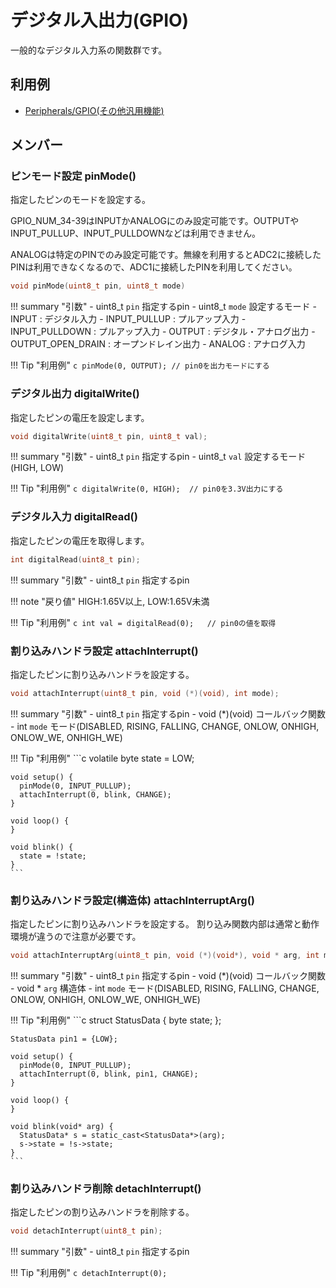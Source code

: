 # デジタル入出力(GPIO)

一般的なデジタル入力系の関数群です。

## 利用例

- [Peripherals/GPIO(その他汎用機能)](../../Peripherals/GPIO/)

## メンバー

### ピンモード設定 pinMode()
指定したピンのモードを設定する。

GPIO_NUM_34-39はINPUTかANALOGにのみ設定可能です。OUTPUTやINPUT_PULLUP、INPUT_PULLDOWNなどは利用できません。

ANALOGは特定のPINでのみ設定可能です。無線を利用するとADC2に接続したPINは利用できなくなるので、ADC1に接続したPINを利用してください。

```c
void pinMode(uint8_t pin, uint8_t mode)
```

!!! summary "引数"
	- uint8_t `pin` 指定するpin
	- uint8_t `mode` 設定するモード
		- INPUT : デジタル入力
		- INPUT_PULLUP : プルアップ入力
		- INPUT_PULLDOWN : プルアップ入力
		- OUTPUT : デジタル・アナログ出力
		- OUTPUT_OPEN_DRAIN : オープンドレイン出力
		- ANALOG : アナログ入力

!!! Tip "利用例"
	```c
	pinMode(0, OUTPUT);	// pin0を出力モードにする
	```

### デジタル出力 digitalWrite()
指定したピンの電圧を設定します。

```c
void digitalWrite(uint8_t pin, uint8_t val);
```

!!! summary "引数"
	- uint8_t `pin` 指定するpin
	- uint8_t `val` 設定するモード(HIGH, LOW)

!!! Tip "利用例"
	```c
	digitalWrite(0, HIGH);	// pin0を3.3V出力にする
	```

### デジタル入力 digitalRead()
指定したピンの電圧を取得します。

```c
int digitalRead(uint8_t pin);
```

!!! summary "引数"
	- uint8_t `pin` 指定するpin

!!! note "戻り値"
	HIGH:1.65V以上, LOW:1.65V未満


!!! Tip "利用例"
	```c
	int val = digitalRead(0);	// pin0の値を取得
	```

### 割り込みハンドラ設定 attachInterrupt()
指定したピンに割り込みハンドラを設定する。

```c
void attachInterrupt(uint8_t pin, void (*)(void), int mode);
```

!!! summary "引数"
	- uint8_t `pin` 指定するpin
	- void (*)(void) コールバック関数
	- int `mode` モード(DISABLED, RISING, FALLING, CHANGE, ONLOW, ONHIGH, ONLOW_WE, ONHIGH_WE)

!!! Tip "利用例"
	```c
	volatile byte state = LOW;
	
	void setup() {
	  pinMode(0, INPUT_PULLUP);
	  attachInterrupt(0, blink, CHANGE);
	}
	
	void loop() {
	}
	
	void blink() {
	  state = !state;
	}
	```

### 割り込みハンドラ設定(構造体) attachInterruptArg()
指定したピンに割り込みハンドラを設定する。
割り込み関数内部は通常と動作環境が違うので注意が必要です。

```c
void attachInterruptArg(uint8_t pin, void (*)(void*), void * arg, int mode);
```

!!! summary "引数"
	- uint8_t `pin` 指定するpin
	- void (*)(void) コールバック関数
	- void * `arg` 構造体
	- int `mode` モード(DISABLED, RISING, FALLING, CHANGE, ONLOW, ONHIGH, ONLOW_WE, ONHIGH_WE)

!!! Tip "利用例"
	```c
	struct StatusData {
	    byte state;
	};
	
	StatusData pin1 = {LOW};
	
	void setup() {
	  pinMode(0, INPUT_PULLUP);
	  attachInterrupt(0, blink, pin1, CHANGE);
	}
	
	void loop() {
	}
	
	void blink(void* arg) {
	  StatusData* s = static_cast<StatusData*>(arg);
	  s->state = !s->state;
	}
	```

### 割り込みハンドラ削除 detachInterrupt()
指定したピンの割り込みハンドラを削除する。

```c
void detachInterrupt(uint8_t pin);
```

!!! summary "引数"
	- uint8_t `pin` 指定するpin

!!! Tip "利用例"
	```c
	detachInterrupt(0);
	```



